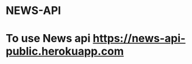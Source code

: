 # NEWS-API
<h1>
To use News api
  <a href="https://news-api-public.herokuapp.com">https://news-api-public.herokuapp.com</a>
</h1>
